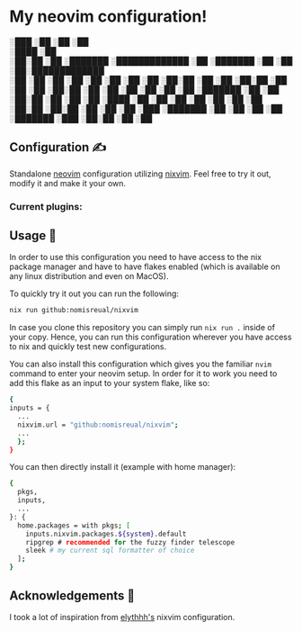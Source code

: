 # My neovim configuration!

░███    ░██                            ░██                      ░██                
░████   ░██                                                                        
░██░██  ░██  ░███████  ░█████████████  ░██ ░███████  ░██    ░██ ░██░█████████████  
░██ ░██ ░██ ░██    ░██ ░██   ░██   ░██ ░██░██        ░██    ░██ ░██░██   ░██   ░██ 
░██  ░██░██ ░██    ░██ ░██   ░██   ░██ ░██ ░███████   ░██  ░██  ░██░██   ░██   ░██ 
░██   ░████ ░██    ░██ ░██   ░██   ░██ ░██       ░██   ░██░██   ░██░██   ░██   ░██ 
░██    ░███  ░███████  ░██   ░██   ░██ ░██ ░███████     ░███    ░██░██   ░██   ░██ 

## Configuration ✍️

Standalone [neovim](https://neovim.io/) configuration utilizing [nixvim](https://github.com/nix-community/nixvim). Feel free to try it out, modify it and make it your own.

### Current plugins:

## Usage 🚀

In order to use this configuration you need to have access to the nix package manager and have to have flakes enabled (which is available on any linux distribution and even on MacOS).

To quickly try it out you can run the following:

```bash
nix run github:nomisreual/nixvim
```

In case you clone this repository you can simply run `nix run .` inside of your copy. Hence, you can run this configuration wherever you have access to nix and quickly test new configurations.

You can also install this configuration which gives you the familiar `nvim` command to enter your neovim setup. In order for it to work you need to add this flake as an input to your system flake, like so:

```bash
{
inputs = {
  ...
  nixvim.url = "github:nomisreual/nixvim";
  ...
  };
}
```

You can then directly install it (example with home manager):

```bash
{
  pkgs,
  inputs,
  ...
}: {
  home.packages = with pkgs; [
    inputs.nixvim.packages.${system}.default
    ripgrep # recommended for the fuzzy finder telescope
    sleek # my current sql formatter of choice
  ];
}
```

## Acknowledgements 🥳

I took a lot of inspiration from [elythhh's](https://github.com/elythh/nixvim) nixvim configuration.
